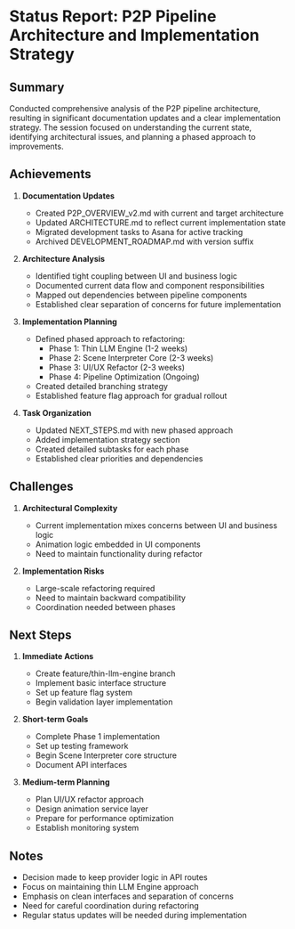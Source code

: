 # Status Report: P2P Pipeline Architecture and Implementation Strategy

## Summary
Conducted comprehensive analysis of the P2P pipeline architecture, resulting in significant documentation updates and a clear implementation strategy. The session focused on understanding the current state, identifying architectural issues, and planning a phased approach to improvements.

## Achievements
1. **Documentation Updates**
   - Created P2P_OVERVIEW_v2.md with current and target architecture
   - Updated ARCHITECTURE.md to reflect current implementation state
   - Migrated development tasks to Asana for active tracking
   - Archived DEVELOPMENT_ROADMAP.md with version suffix

2. **Architecture Analysis**
   - Identified tight coupling between UI and business logic
   - Documented current data flow and component responsibilities
   - Mapped out dependencies between pipeline components
   - Established clear separation of concerns for future implementation

3. **Implementation Planning**
   - Defined phased approach to refactoring:
     - Phase 1: Thin LLM Engine (1-2 weeks)
     - Phase 2: Scene Interpreter Core (2-3 weeks)
     - Phase 3: UI/UX Refactor (2-3 weeks)
     - Phase 4: Pipeline Optimization (Ongoing)
   - Created detailed branching strategy
   - Established feature flag approach for gradual rollout

4. **Task Organization**
   - Updated NEXT_STEPS.md with new phased approach
   - Added implementation strategy section
   - Created detailed subtasks for each phase
   - Established clear priorities and dependencies

## Challenges
1. **Architectural Complexity**
   - Current implementation mixes concerns between UI and business logic
   - Animation logic embedded in UI components
   - Need to maintain functionality during refactor

2. **Implementation Risks**
   - Large-scale refactoring required
   - Need to maintain backward compatibility
   - Coordination needed between phases

## Next Steps
1. **Immediate Actions**
   - Create feature/thin-llm-engine branch
   - Implement basic interface structure
   - Set up feature flag system
   - Begin validation layer implementation

2. **Short-term Goals**
   - Complete Phase 1 implementation
   - Set up testing framework
   - Begin Scene Interpreter core structure
   - Document API interfaces

3. **Medium-term Planning**
   - Plan UI/UX refactor approach
   - Design animation service layer
   - Prepare for performance optimization
   - Establish monitoring system

## Notes
- Decision made to keep provider logic in API routes
- Focus on maintaining thin LLM Engine approach
- Emphasis on clean interfaces and separation of concerns
- Need for careful coordination during refactoring
- Regular status updates will be needed during implementation 